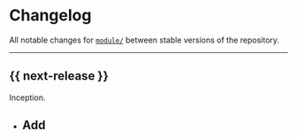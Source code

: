 # Changelog

All notable changes for [`module/`](../) between stable versions of the
repository.


---


## {{ next-release }}

Inception.

- Add
    -  
